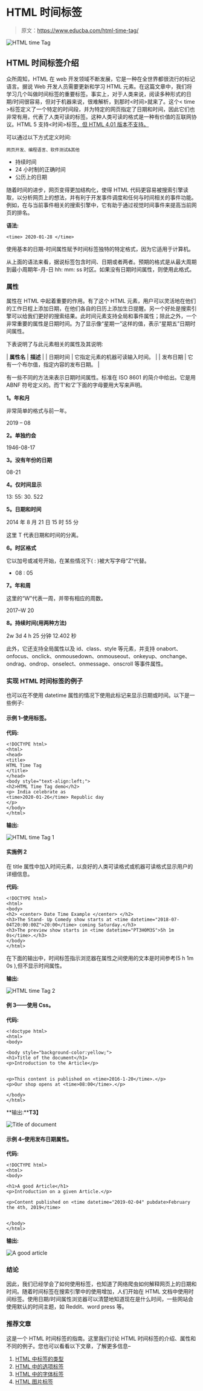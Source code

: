 # HTML 时间标签

> 原文：<https://www.educba.com/html-time-tag/>

![HTML time Tag](img/1fa01e9ae3ab93b04fa1ce41212c67e0.png)



## HTML 时间标签介绍

众所周知，HTML 在 web 开发领域不断发展，它是一种在全世界都很流行的标记语言。据说 Web 开发人员需要更新和学习 HTML 元素。在这篇文章中，我们将学习几个叫做时间标签的重要标签。事实上，对于人类来说，阅读多种形式的日期/时间很容易，但对于机器来说，很难解析，到那时<时间>就来了。这个< time >标签定义了一个特定的时间段，并为特定的网页指定了日期和时间，因此它们也非常有用，代表了人类可读的标签。这种人类可读的格式是一种有价值的互联网协议。HTML 5 支持<时间>标签[，但 HTML 4.01 版本不支持。](https://www.educba.com/what-is-html5/)

可以通过以下方式定义时间:

<small>网页开发、编程语言、软件测试&其他</small>

*   持续时间
*   24 小时制的正确时间
*   公历上的日期

随着时间的进步，网页变得更加结构化，使得 HTML 代码更容易被搜索引擎读取，以分析网页上的想法，并有利于开发事件调度和任何与时间相关的事件功能。例如，在与当前事件相关的搜索引擎中，它有助于通过视觉时间事件来提高当前网页的排名。

**语法:**

```
<time> 2020-01-28 </time>
```

使用基本的日期-时间属性赋予时间标签独特的特定格式，因为它适用于计算机。

从上面的语法来看，据说<time>标签包含时间、日期或者两者。预期的格式是从最大周期到最小周期年-月-日 hh: mm: ss 时区。如果没有日期时间属性，则使用此格式。</time>

### 属性

属性在 HTML 中起着重要的作用。有了这个 HTML 元素，用户可以灵活地在他们的工作日程上添加日期，在他们各自的日历上添加生日提醒。另一个好处是搜索引擎可以给我们更好的搜索结果。此时间元素支持全局和事件属性；除此之外，一个非常重要的属性是日期时间。为了显示像“星期一”这样的值，表示“星期五”日期时间属性。

下表说明了与此元素相关的属性及其说明:

| **属性名** | **描述** |
| 日期时间 | 它指定元素的机器可读输入时间。 |
| 发布日期 | 它有一个布尔值，指定内容的发布日期。 |

有一些不同的方法来表示日期时间属性。标准在 ISO 8601 的简介中给出。它是用 ABNF 符号定义的。而‘T’和‘Z’下面的字母要用大写来声明。

**1。年和月**

非常简单的格式与前一年。

2019 – 08

**2。单独约会**

1946-08-17

**3。没有年份的日期**

08-21

**4。仅时间显示**

13: 55: 30\. 522

**5。日期和时间**

2014 年 8 月 21 日 15 时 55 分

这里 T 代表日期和时间的分离。

**6。时区格式**

它以加号或减号开始，在某些情况下( : )被大写字母“Z”代替。

+ 08 : 05

**7。年和周**

这里的“W”代表一周，并带有相应的周数。

2017–W 20

**8。持续时间(用两种方法)**

2w 3d 4 h 25 分钟 12.402 秒

此外，它还支持全局属性以及 id、class、style 等元素，并支持 onabort、onfocus、onclick、onmousedown、onmouseout、onkeyup、onchange、ondrag、ondrop、onselect、onmessage、onscroll 等事件属性。

### 实现 HTML 时间标签的例子

也可以在不使用 datetime 属性的情况下使用此标记来显示日期或时间。以下是一些例子:

#### 示例 1–使用<time>标签。</time>

**代码:**

```
<!DOCTYPE html>
<html>
<head>
<title>
HTML Time Tag
</title>
</head>
<body style="text-align:left;">
<h2>HTML Time Tag demo</h2>
<p> India celebrate as
<time>2020-01-26</time> Republic day
</p>
</body>
</html>
```

**输出:**

![HTML time Tag 1](img/e82dba1c813a433236c2c7741d2dd9b8.png)



#### 实施例 2

在 title 属性中加入时间元素，以良好的人类可读格式或机器可读格式显示用户的详细信息。

**代码:**

```
<!DOCTYPE html>
<html>
<body>
<h2> <center> Date Time Example </center> </h2>
<h3>The Stand- Up Comedy show starts at <time datetime="2018-07-04T20:00:00Z">20:00</time> coming Saturday.</h3>
<h3>The preview show starts in <time datetime="PT3H0M3S">5h 1m 0s</time>.</h3>
</body>
</html>
```

在下面的输出中，时间标签指示浏览器在属性之间使用的文本是时间参考(5 h 1m 0s ),但不显示时间属性。

**输出:**

![HTML time Tag 2](img/8aa75d4f023514350bbfbe3f89fdd10d.png)



#### 例 3——使用 Css。

**代码:**

```
<!doctype html>
<html>
<body>

<body style="background-color:yellow;">
<h1>Title of the document</h1>
<p>Introduction to the Article</p>


<p>This content is published on <time>2016-1-20</time>.</p>
<p>Our shop opens at <time>08:00</time>.</p>

</body>
</html>
```

**输出:****T3】**

![Title of document](img/1cec1b40d8789cc534133faa68d6e507.png)



#### 示例 4–使用发布日期属性。

**代码:**

```
<!DOCTYPE html>
<html>
<body>

<h1>A good Article</h1>
<p>Introduction on a given Article.</p>

<p>Content published on <time datetime="2019-02-04" pubdate>February the 4th, 2019</time>


</body>
</html>
```

**输出:**

![A good article](img/b75f8d07cb4679ed1d331e49ca46f63c.png)



### 结论

因此，我们已经学会了如何使用<time>标签，也知道了网络爬虫如何解释网页上的日期和时间。随着时间标签在搜索引擎中的使用增加，人们开始在 HTML 文档中使用时间标签。使用日期/时间属性浏览器可以清楚地知道现在是什么时间，一些网站会使用默认的时间主题，如 Reddit、word press 等。</time>

### 推荐文章

这是一个 HTML 时间标签的指南。这里我们讨论 HTML 时间标签的介绍、属性和不同的例子。您也可以看看以下文章，了解更多信息–

1.  [HTML 中标签的类型](https://www.educba.com/types-of-tags-in-html/)
2.  [HTML 中的选项标签](https://www.educba.com/option-tag-in-html/)
3.  [HTML 中的字体标签](https://www.educba.com/font-tag-in-html/)
4.  [HTML 图片标签](https://www.educba.com/html-picture-tag/)





